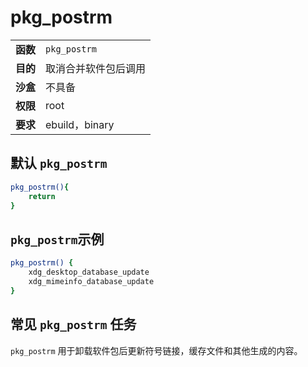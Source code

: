 # pkg_postrm

|          |                      |
| :------- | :------------------- |
| **函数** | `pkg_postrm`         |
| **目的** | 取消合并软件包后调用 |
| **沙盒** | 不具备               |
| **权限** | root                 |
| **要求** | ebuild，binary       |

## 默认 `pkg_postrm`

```bash
pkg_postrm(){
	return
}
```

## `pkg_postrm`示例

```bash
pkg_postrm() {
	xdg_desktop_database_update
	xdg_mimeinfo_database_update
}
```

## 常见 `pkg_postrm` 任务

`pkg_postrm` 用于卸载软件包后更新符号链接，缓存文件和其他生成的内容。
